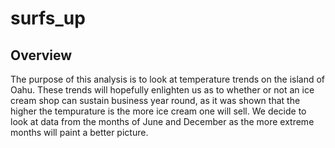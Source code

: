 # surfs_up

## Overview

The purpose of this analysis is to look at temperature trends on the island of Oahu. These trends will hopefully enlighten us as to whether or not an ice cream shop can sustain business year round, as it was shown that the higher the tempurature is the more ice cream one will sell. We decide to look at data from the months of June and December as the more extreme months will paint a better picture.
